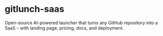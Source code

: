 # gitlunch-saas
Open-source AI-powered launcher that turns any GitHub repository into a SaaS – with landing page, pricing, docs, and deployment.
